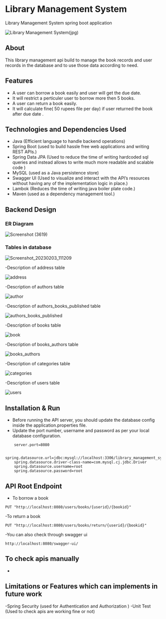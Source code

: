 
# Library Management System
Library Management System spring boot application

![Library Management System(jpg)](https://www.skoolbeep.com/blog/wp-content/uploads/2020/12/WHAT-IS-THE-PURPOSE-OF-A-LIBRARY-MANAGEMENT-SYSTEM-min.png)


## About
This library management api build to manage the book records and user records in the database and to use those data according to need. 


## Features

- A user can borrow a book easily and user will get the due date.
- It will restrict a perticuler user to borrow more then 5 books.
- A user can return a book easily. 
- It will calculate fine( 50 rupees file per day) if user returned the book after due date .

## Technologies and Dependencies Used
- Java (Efficient language to handle backend operations)
- Spring Boot (used to build hassle free web applications and writing REST APIs.)
- Spring Data JPA (Used to reduce the time of writing hardcoded sql queries and instead allows to write much more readable and  scalable code )
- MySQL (used as a Java persistence store)
- Swagger UI (Used to visualize and interact with the API’s resources without having any of the implementation logic in place.)
- Lambok  (Reduces the time  of writing java boiler plate code.)
- Maven (used as a dependency management tool.)

## Backend Design 
###  ER Diagram


![Screenshot (3619)](https://user-images.githubusercontent.com/101393689/216521400-db6a6e42-1e5d-4e01-9f4d-a7fc24eb6fbe.png)


###  Tables in database

![Screenshot_20230203_111209](https://user-images.githubusercontent.com/101393689/216522113-c9282cb9-72f1-4f6c-9caa-737c3c2a4d7f.png)

-Description of address table

![address](https://user-images.githubusercontent.com/101393689/216522711-27f944a3-bf70-43a2-a179-0fd79fa3c8aa.png)

-Description of authors table

![author](https://user-images.githubusercontent.com/101393689/216522767-035cc20e-05d4-4551-aa9b-a6c34c0451ab.png)

-Description of authors_books_published table

![authors_books_published](https://user-images.githubusercontent.com/101393689/216522816-a05956e5-6a43-4945-a48a-52307fa23348.png)

-Description of books table

![book](https://user-images.githubusercontent.com/101393689/216522921-471489b6-110e-4fdd-bfde-12031613f243.png)

-Description of books_authors table

![books_authors](https://user-images.githubusercontent.com/101393689/216522989-63ce97cf-e273-486d-8187-e9f1b10eb271.png)

-Description of categories table 

![categories](https://user-images.githubusercontent.com/101393689/216524364-0ab360b6-4a18-46f8-91e4-f8843fbe5d0f.png)

-Description of  users table 

![users](https://user-images.githubusercontent.com/101393689/216524459-dcf0885a-1034-4c8f-a8c5-3d5619616c59.png)


## Installation & Run
- Before running the API server, you should update the database config inside the application.properties file.
- Update the port number, username and password as per your local database configuration.

```
    server.port=8080

    spring.datasource.url=jdbc:mysql://localhost:3306/library_management_system_database;
    spring.datasource.driver-class-name=com.mysql.cj.jdbc.Driver
    spring.datasource.username=root
    spring.datasource.password=root
```

## API Root Endpoint
- To borrow a book
```
PUT "http://localhost:8080/users/books/{userid}/{bookid}"
```
-To return a book
```
PUT "http://localhost:8080/users/books/return/{userid}/{bookid}"
```
-You can also check through swagger ui
```
http://localhost:8080/swagger-ui/
```



## To check apis manually

-







## Limitations or Features which can implements in future work
-Spring Security (used for Authentication and Authorization )
-Unit Test (Used to check apis are working fine or not)




